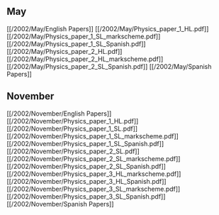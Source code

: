 
## May
[[/2002/May/English Papers]]
[[/2002/May/Physics_paper_1_HL.pdf]]
[[/2002/May/Physics_paper_1_SL_markscheme.pdf]]
[[/2002/May/Physics_paper_1_SL_Spanish.pdf]]
[[/2002/May/Physics_paper_2_HL.pdf]]
[[/2002/May/Physics_paper_2_HL_markscheme.pdf]]
[[/2002/May/Physics_paper_2_SL_Spanish.pdf]]
[[/2002/May/Spanish Papers]]

## November
[[/2002/November/English Papers]]
[[/2002/November/Physics_paper_1_HL.pdf]]
[[/2002/November/Physics_paper_1_SL.pdf]]
[[/2002/November/Physics_paper_1_SL_markscheme.pdf]]
[[/2002/November/Physics_paper_1_SL_Spanish.pdf]]
[[/2002/November/Physics_paper_2_SL.pdf]]
[[/2002/November/Physics_paper_2_SL_markscheme.pdf]]
[[/2002/November/Physics_paper_2_SL_Spanish.pdf]]
[[/2002/November/Physics_paper_3_HL_markscheme.pdf]]
[[/2002/November/Physics_paper_3_HL_Spanish.pdf]]
[[/2002/November/Physics_paper_3_SL_markscheme.pdf]]
[[/2002/November/Physics_paper_3_SL_Spanish.pdf]]
[[/2002/November/Spanish Papers]]
